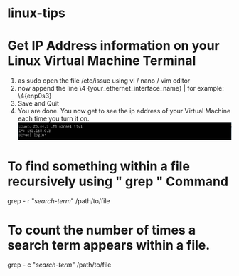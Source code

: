 # linux-tips

# Get IP Address information on your Linux Virtual Machine Terminal
1. as sudo open the file /etc/issue using vi / nano / vim editor
2. now append the line \4 {your_ethernet_interface_name} | for example: \4{enp0s3} 
3. Save and Quit
4. You are done. 
You now get to see the ip address of your Virtual Machine each time you turn it on.
![Login Screen on VM](https://github.com/maheshgprasad/linux-tips/blob/master/Azrael_1.PNG)

# To find something within a file recursively using " grep  " Command
grep - r "*search-term*"  /path/to/file
  
# To count the number of times a search term appears within a file.
grep - c "*search-term*"  /path/to/file
